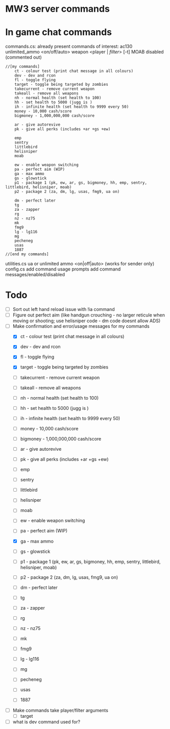 # MW3 server commands



# In game chat commands

commands.cs:
	already present commands of interest:
		ac130
		unlimited_ammo <on/off/auto>
		weapon <player | *filter*> <raw weapon string> [-t]
		MOAB disabled (commented out)

	//[my commands]
		ct - colour test (print chat message in all colours)
		dev - dev and rcon
		fl - toggle flying
		target - toggle being targeted by zombies
		takecurrent - remove current weapon
		takeall - remove all weapons
		nh - normal health (set health to 100)
		hh - set health to 5000 (jugg is )
		ih - infinite health (set health to 9999 every 50)
		money - 10,000 cash/score
		bigmoney - 1,000,000,000 cash/score

		ar - give autorevive
		pk - give all perks (includes +ar +gs +ew)

		emp
		sentry
		littlebird
		helisniper
		moab

		ew - enable weapon switching
		pa - perfect aim (WIP)
		ga - max ammo
		gs - glowstick
		p1 - package 1 (pk, ew, ar, gs, bigmoney, hh, emp, sentry, littlebird, helisniper, moab)
		p2 - package 2 (za, dm, lg, usas, fmg9, ua on)

		dm - perfect later
		tg
		za - zapper
		rg
		nz - nz75
		mk
		fmg9
		lg - lg116
		mg
		pecheneg
		usas
		1887
	//[end my commands]



utilities.cs
	ua or unlimited ammo <on|off|auto> (works for sender only)
config.cs
	add command usage prompts
	add command messages/enabled/disabled



# Todo
- [ ] Sort out left hand reload issue with !ia command
- [ ] Figure out perfect aim (like handgun crouching - no larger reticule when moving or shooting; use helisniper code - dm code doesnt allow ADS)
- [ ] Make confirmation and error/usage messages for my commands
	- [X] ct - colour test (print chat message in all colours)
	- [X] dev - dev and rcon
	- [X] fl - toggle flying
	- [X] target - toggle being targeted by zombies
	- [ ] takecurrent - remove current weapon
	- [ ] takeall - remove all weapons
	- [ ] nh - normal health (set health to 100)
	- [ ] hh - set health to 5000 (jugg is )
	- [ ] ih - infinite health (set health to 9999 every 50)
	- [ ] money - 10,000 cash/score
	- [ ] bigmoney - 1,000,000,000 cash/score

	- [ ] ar - give autorevive
	- [ ] pk - give all perks (includes +ar +gs +ew)

	- [ ] emp
	- [ ] sentry
	- [ ] littlebird
	- [ ] helisniper
	- [ ] moab

	- [ ] ew - enable weapon switching
	- [ ] pa - perfect aim (WIP)
	- [X] ga - max ammo
	- [ ] gs - glowstick
	- [ ] p1 - package 1 (pk, ew, ar, gs, bigmoney, hh, emp, sentry, littlebird, helisniper, moab)
	- [ ] p2 - package 2 (za, dm, lg, usas, fmg9, ua on)

	- [ ] dm - perfect later
	- [ ] tg
	- [ ] za - zapper
	- [ ] rg
	- [ ] nz - nz75
	- [ ] mk
	- [ ] fmg9
	- [ ] lg - lg116
	- [ ] mg
	- [ ] pecheneg
	- [ ] usas
	- [ ] 1887
- [ ] Make commands take player/filter arguments
	- [ ] target
- [ ] what is dev command used for?
